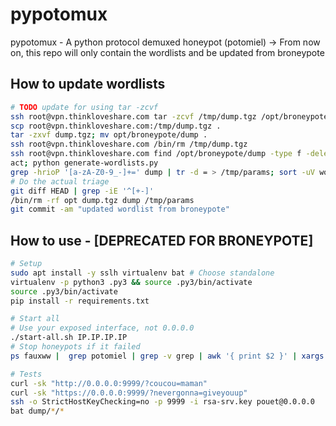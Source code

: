 # pypotomux

pypotomux - A python protocol demuxed honeypot (potomiel)
-> From now on, this repo will only contain the wordlists and be updated from broneypote

## How to update wordlists

```bash
# TODO update for using tar -zcvf
ssh root@vpn.thinkloveshare.com tar -zcvf /tmp/dump.tgz /opt/broneypote/dump
scp root@vpn.thinkloveshare.com:/tmp/dump.tgz .
tar -zxvf dump.tgz; mv opt/broneypote/dump .
ssh root@vpn.thinkloveshare.com /bin/rm /tmp/dump.tgz
ssh root@vpn.thinkloveshare.com find /opt/broneypote/dump -type f -delete
act; python generate-wordlists.py
grep -hrioP '[a-zA-Z0-9_-]+=' dump | tr -d = > /tmp/params; sort -uV wordlists/params.lst /tmp/params -o wordlists/params.lst
# Do the actual triage
git diff HEAD | grep -iE '^[+-]'
/bin/rm -rf opt dump.tgz dump /tmp/params
git commit -am "updated wordlist from broneypote"
```


## How to use - [DEPRECATED FOR BRONEYPOTE]

```bash
# Setup
sudo apt install -y sslh virtualenv bat # Choose standalone
virtualenv -p python3 .py3 && source .py3/bin/activate
source .py3/bin/activate
pip install -r requirements.txt

# Start all
# Use your exposed interface, not 0.0.0.0
./start-all.sh IP.IP.IP.IP
# Stop honeypots if it failed
ps fauxww |  grep potomiel | grep -v grep | awk '{ print $2 }' | xargs sudo kill -9

# Tests
curl -sk "http://0.0.0.0:9999/?coucou=maman"
curl -sk "https://0.0.0.0:9999/?nevergonna=giveyouup"
ssh -o StrictHostKeyChecking=no -p 9999 -i rsa-srv.key pouet@0.0.0.0
bat dump/*/*
```